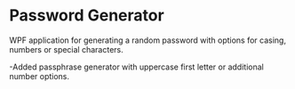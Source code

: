 # Password Generator
WPF application for generating a random password with options for casing, numbers or special characters.

-Added passphrase generator with uppercase first letter or additional number options.
